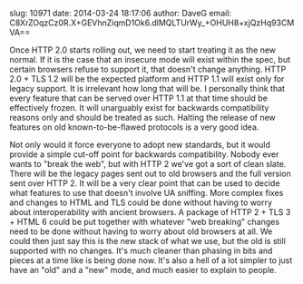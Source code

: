 slug:    10971
date:    2014-03-24 18:17:06
author:  DaveG
email:   C8XrZOqzCz0R.X+GEVhnZiqmD1Ok6.dlMQLTUrWy_+OHUH8+xjQzHq93CMVA==

Once HTTP 2.0 starts rolling out, we need to start treating it as the
new normal. If it is the case that an insecure mode will exist within
the spec, but certain browsers refuse to support it, that doesn't
change anything. HTTP 2.0 + TLS 1.2 will be the expected platform and
HTTP 1.1 will exist only for legacy support. It is irrelevant how long
that will be. I personally think that every feature that can be served
over HTTP 1.1 at that time should be effectively frozen. It will
unarguably exist for backwards compatibility reasons only and should
be treated as such. Halting the release of new features on old
known-to-be-flawed protocols is a very good idea.

Not only would it force everyone to adopt new standards, but it would
provide a simple cut-off point for backwards compatibility. Nobody
ever wants to "break the web", but with HTTP 2 we've got a sort of
clean slate. There will be the legacy pages sent out to old browsers
and the full version sent over HTTP 2. It will be a very clear point
that can be used to decide what features to use that doesn't involve
UA sniffing. More complex fixes and changes to HTML and TLS could be
done without having to worry about interoperability with ancient
browsers. A package of HTTP 2 + TLS 3 + HTML 6 could be put together
with whatever "web breaking" changes need to be done without having to
worry about old browsers at all. We could then just say this is the
new stack of what we use, but the old is still supported with no
changes. It's much cleaner than phasing in bits and pieces at a time
like is being done now. It's also a hell of a lot simpler to just have
an "old" and a "new" mode, and much easier to explain to people.

